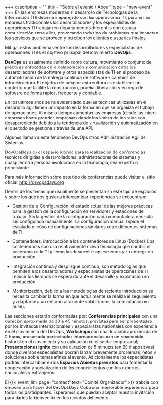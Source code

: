 +++
description = ""
title = "Sobre el evento / About"
type = "new-event"
+++
En las empresas modernas el desarrollo de Tecnologías de la Información (TI) debería ir aparejado con las operaciones TI; pero en las empresas tradicionales los desarrolladores y los especialistas de operaciones TI trabajan en departamentos diferentes con escasa comunicación entre ellos, provocando todo tipo de problemas que impactan los servicios que se proveen y perciben los clientes o usuarios finales.
 
Mitigar estos problemas entre los desarrolladores y especialistas de operaciones TI es el objetivo principal del movimiento **DevOps**.
 
**DevOps** es usualmente definido como cultura, movimiento o conjunto de prácticas enfocadas en la colaboración y comunicación entre los desarrolladores de software y otros especialistas de TI en el proceso de automatización de la entrega continua de software y cambios de infraestructura. El objetivo de adoptar esta cultura es establecer un contexto que facilite la construcción, prueba, liberación y entrega de software de forma rápida, frecuente y confiable.
 
En los últimos años se ha evidenciado que las técnicas utilizadas en el desarrollo ágil tienen un impacto en la forma en que se organiza el trabajo de operaciones. Al mismo tiempo aumentan las empresas (desde las micro-empresas hasta grandes empresas) donde los límites de los roles van desapareciendo debido a la tendencia de virtualización y automatización en el que todo se gestiona a través de una API.
 
Algunos llaman a este fenómeno DevOps otros Administración Ágil de Sistemas.
 
DevOpsDays es el espacio idóneo para la realización de conferencias técnicas dirigidas a desarrolladores, administradores de sistemas y cualquier otra persona involucrada en la tecnología, sea experto o principiante.
 
Para más información sobre este tipo de conferencias puede visitar el sitio oficial: http://devopsdays.org
 
Dentro de los temas que usualmente se presentan en este tipo de espacios y sobre los que nos gustaría intercambiar experiencias se encuentran:
 

 - Gestión de la Configuración; el estado actual de las mejores prácticas para la gestión de la configuración en servidores y estaciones de trabajo. Sin la gestión de la configuración cada computadora necesita ser configurada manualmente. La configuración manual impide el escalado y reúso de configuraciones similares entre diferentes sistemas de TI.
 
 - Contenedores, introducción a los contenedores de Linux (Docker). Los contenedores son una relativamente nueva tecnología que cambia el panorama de la TI y como las desarrollar aplicaciones y su entrega en producción.

 - Integración continua y despliegue continuo, son metodologías que permiten a los desarrolladores y especialistas de operaciones de TI reducir los tiempos de espera durante el desarrollo y explotación en producción. 
 
 - Monitorización, debido a las metodologías de reciente introducción se necesita cambiar la forma en que actualmente se realiza el seguimiento y adaptarse a un entorno altamente volátil (como la computación en nube).
 
Las secciones estarán conformadas por: **Conferencias principales** con una duración aproximada de 30 a 45 minutos, previstas para ser presentadas por los invitados internacionales y especialistas nacionales con experiencia en el movimiento del DevOps, **Workshops** con una duración aproximada de 2 horas, presentada por invitados internacionales con un reconocido historial en el movimiento y su aplicación en el sector empresarial; **Presentaciones Ignite** con una duración de 5 minutos (en 20 diapositivas) donde diversos especialistas podrán lanzar brevemente problemas, retos y soluciones sobre temas afines al evento. Adicionalmente los especialistas podrán intercambiar en los **Espacios Abiertos  previstos** para fomentar la cooperación y socialización de los conocimientos con los expertos nacionales y extranjeros.
 
El {{< event_link page="contact" text="Comité Organizador" >}} trabaja con empeño para hacer del DevOpsDays Cuba una memorable experiencia para todos los participantes. Esperamos que puedan aceptar nuestra invitación para darles la bienvenida en los recintos del evento.
